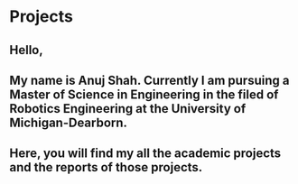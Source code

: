 # Projects

## Hello,
## My name is Anuj Shah. Currently I am pursuing a Master of Science in Engineering in the filed of Robotics Engineering at the University of Michigan-Dearborn.

## Here, you will find my all the academic projects and the reports of those projects.
